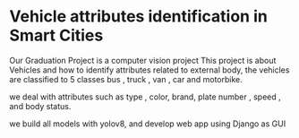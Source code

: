 # Vehicle attributes identification in Smart Cities
Our Graduation Project is a computer vision project 
This project is about Vehicles and how to identify attributes related to external body,
the vehicles are classified to 5 classes
bus , truck , van , car and motorbike.

we deal with attributes such as type , color, brand, plate number , speed , and body status.

we build all models with yolov8,
and develop web app using Django as GUI 
